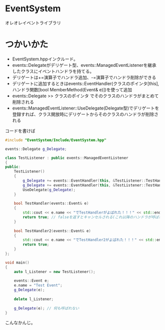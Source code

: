 # EventSystem
オレオレイベントライブラリ

# つかいかた
- EventSystem.hppインクルード。
- events::Delegateがデリゲート型、events::ManagedEventListenerを継承したクラスにイベントハンドラを持てる。
- デリゲートは+=演算子でハンドラ追加、-=演算子でハンドラ削除ができる
- デリゲートに追加するときはevents::EventHandler(クラスのポインタ[this], ハンドラ関数[bool MemberMethod(Event& e)])を使って追加
- events::Delegate >> クラスのポインタ でそのクラスのハンドラがまとめて削除される
- events::ManagedEventListener::UseDelegate(Delegate型)でデリゲートを登録すれば、クラス開放時にデリゲートからそのクラスのハンドラが削除される

コードを書けば
```cpp
#include "EventSystem/Include/EventSystem.hpp"

events::Delegate g_Delegate;

class TestListener : public events::ManagedEventListener
{
public:
    TestListener()
    {
        g_Delegate += events::EventHandler(this, &TestListener::TestHandler);
        g_Delegate += events::EventHandler(this, &TestListener::TestHandler2);
        UseDelegate(g_Delegate);
    }
    
    bool TestHandler(events::Event& e)
    {
        std::cout << e.name << "でTestHandlerがよばれた！！！" << std::endl;
        return true; // falseを返すとキャンセルされる(これ以降のハンドラが呼ばれない)
    }
    
    bool TestHandler2(events::Event& e)
    {
        std::cout << e.name << "でTestHandler2がよばれた！！！" << std::endl;
        return true;
    }
};

void main()
{
    auto l_Listener = new TestListener();
    
    events::Event e;
    e.name = "Test Event";
    g_Delegate(e);
    
    delete l_Listener;
    
    g_Delegate(e); // 何も呼ばれない
}
```

こんなかんじ。
